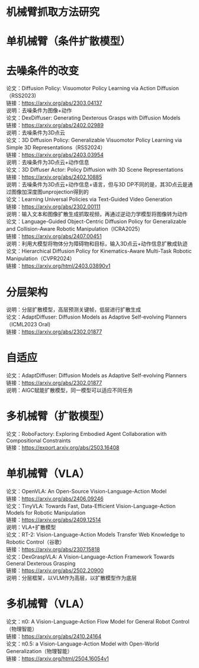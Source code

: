 # 机械臂抓取方法研究
# 单机械臂（条件扩散模型）  
# 去噪条件的改变  
论文：Diffusion Policy: Visuomotor Policy Learning via Action Diffusion（RSS2023)  
链接：https://arxiv.org/abs/2303.04137  
说明：去噪条件为图像+动作  
论文：DexDiffuser: Generating Dexterous Grasps with Diffusion Models  
链接：https://arxiv.org/abs/2402.02989  
说明：去噪条件为3D点云  
论文：3D Diffusion Policy: Generalizable Visuomotor Policy Learning via Simple 3D Representations（RSS2024）  
链接：https://arxiv.org/abs/2403.03954  
说明：去噪条件为3D点云+动作信息  
论文：3D Diffuser Actor: Policy Diffusion with 3D Scene Representations  
链接：https://arxiv.org/abs/2402.10885  
说明：去噪条件为3D点云+动作信息+语言，但与3D DP不同的是，其3D点云是通过图像加深度图unprojection得到的   
论文：Learning Universal Policies via Text-Guided Video Generation  
链接：https://arxiv.org/abs/2302.00111  
说明：输入文本和图像扩散生成抓取视频，再通过逆动力学模型将图像转为动作  
论文：Language-Guided Object-Centric Diffusion Policy for Generalizable and Collision-Aware Robotic Manipulation（ICRA2025）  
链接：https://arxiv.org/abs/2407.00451  
说明：利用大模型将物体分为障碍物和目标，输入3D点云+动作信息扩散成轨迹  
论文：Hierarchical Diffusion Policy for Kinematics-Aware Multi-Task Robotic Manipulation（CVPR2024）  
链接：https://arxiv.org/html/2403.03890v1  
# 分层架构  
说明：分层扩散模型，高层预测关键帧，低层进行扩散生成  
论文：AdaptDiffuser: Diffusion Models as Adaptive Self-evolving Planners（ICML2023 Oral)  
链接：https://arxiv.org/abs/2302.01877  
# 自适应  
论文：AdaptDiffuser: Diffusion Models as Adaptive Self-evolving Planners  
链接：https://arxiv.org/abs/2302.01877  
说明：AIGC赋能扩散模型，同一模型可以适应不同任务  
# 多机械臂（扩散模型）  
论文：RoboFactory: Exploring Embodied Agent Collaboration  with Compositional Constraints  
链接：https://export.arxiv.org/abs/2503.16408  
# 单机械臂（VLA）
论文：OpenVLA: An Open-Source Vision-Language-Action Model  
链接：https://arxiv.org/abs/2406.09246  
论文：TinyVLA: Towards Fast, Data-Efficient Vision-Language-Action Models for Robotic Manipulation  
链接：https://arxiv.org/abs/2409.12514  
说明：VLA+扩散模型  
论文：RT-2: Vision-Language-Action Models Transfer Web Knowledge to Robotic Control（谷歌）  
链接：https://arxiv.org/abs/2307.15818  
论文：DexGraspVLA: A Vision-Language-Action Framework Towards General Dexterous Grasping  
链接：https://arxiv.org/abs/2502.20900  
说明：分层框架，以VLM作为高层，以扩散模型作为底层  
# 多机械臂（VLA） 
论文：π0: A Vision-Language-Action Flow Model for  General Robot Control（物理智能）  
链接：https://arxiv.org/abs/2410.24164  
论文：π0.5: a Vision-Language-Action Model with  Open-World Generalization（物理智能）  
链接：https://arxiv.org/html/2504.16054v1  
